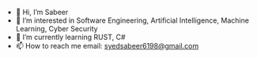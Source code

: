 - 👋 Hi, I’m Sabeer
- 👀 I’m interested in Software Engineering, Artificial Intelligence, Machine Learning, Cyber Security
- 🌱 I’m currently learning RUST, C#
- 📫 How to reach me email: syedsabeer6198@gmail.com

<!---
SRC-Sabeer/SRC-Sabeer is a ✨ special ✨ repository because its `README.md` (this file) appears on your GitHub profile.
You can click the Preview link to take a look at your changes.
--->

